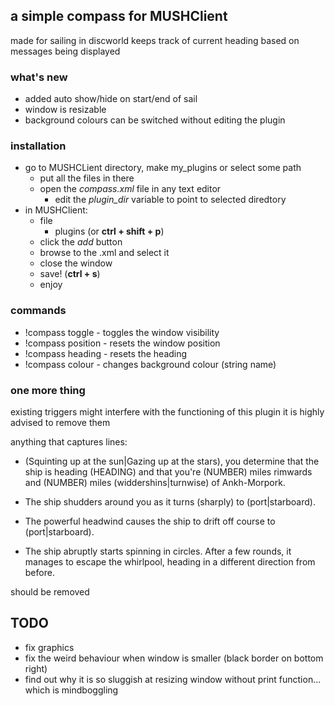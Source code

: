 ## a simple compass for MUSHClient ##

made for sailing in discworld
keeps track of current heading based on messages being displayed

### what's new ###

* added auto show/hide on start/end of sail
* window is resizable
* background colours can be switched without editing the plugin

### installation ###

* go to MUSHCLient directory, make my_plugins or select some path
  * put all the files in there
  * open the _compass.xml_ file in any text editor
    * edit the _plugin_dir_ variable to point to selected diredtory
* in MUSHClient:
  * file
    * plugins (or __ctrl + shift + p__)
  * click the _add_ button
  * browse to the .xml and select it
  * close the window
  * save! (__ctrl + s__)
  * enjoy

### commands ###

* !compass toggle - toggles the window visibility
* !compass position - resets the window position
* !compass heading - resets the heading
* !compass colour <name> - changes background colour (string name)

### one more thing ###

existing triggers might interfere with the functioning of this plugin
it is highly advised to remove them

anything that captures lines:

* (Squinting up at the sun|Gazing up at the stars), you determine that the ship is heading (HEADING) and that you're (NUMBER) miles rimwards and (NUMBER) miles (widdershins|turnwise) of Ankh-Morpork.

* The ship shudders around you as it turns (sharply) to (port|starboard).

* The powerful headwind causes the ship to drift off course to (port|starboard).

* The ship abruptly starts spinning in circles.  After a few rounds, it manages to escape the whirlpool, heading in a different direction from before.

should be removed

## TODO ##
* fix graphics
* fix the weird behaviour when window is smaller (black border on bottom right)
* find out why it is so sluggish at resizing window without print function... which is mindboggling

